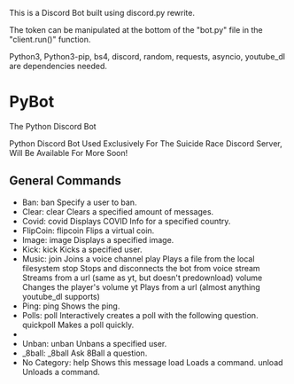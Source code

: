 This is a Discord Bot built using discord.py rewrite.

The token can be manipulated at the bottom of the "bot.py" file in the "client.run()" function.

Python3, Python3-pip, bs4, discord, random, requests, asyncio, youtube_dl are dependencies needed.

# PyBot
The Python Discord Bot

Python Discord Bot Used Exclusively For The Suicide Race Discord Server, Will Be Available For More Soon!


## General Commands
<ul>
<li>Ban:
  ban       Specify a user to ban.</li>
<li>Clear:
  clear     Clears a specified amount of messages.</li>
<li>Covid:
  covid     Displays COVID Info for a specified country.</li>
<li>FlipCoin:
  flipcoin  Flips a virtual coin.</li>
<li>Image:
  image     Displays a specified image.</li>
<li>Kick:
  kick      Kicks a specified user.</li>
<li>Music:
  join      Joins a voice channel
  play      Plays a file from the local filesystem
  stop      Stops and disconnects the bot from voice
  stream    Streams from a url (same as yt, but doesn't predownload)
  volume    Changes the player's volume
  yt        Plays from a url (almost anything youtube_dl supports)</li>
<li>Ping:
  ping      Shows the ping.</li>
<li>Polls:
  poll      Interactively creates a poll with the following question.
  quickpoll Makes a poll quickly.<li>
<li>Unban:
  unban     Unbans a specified user.</li>
<li>_8ball:
  _8ball    Ask 8Ball a question.</li>
<li>No Category:
  help      Shows this message
  load      Loads a command.
  unload    Unloads a command.</li>
</ul>
